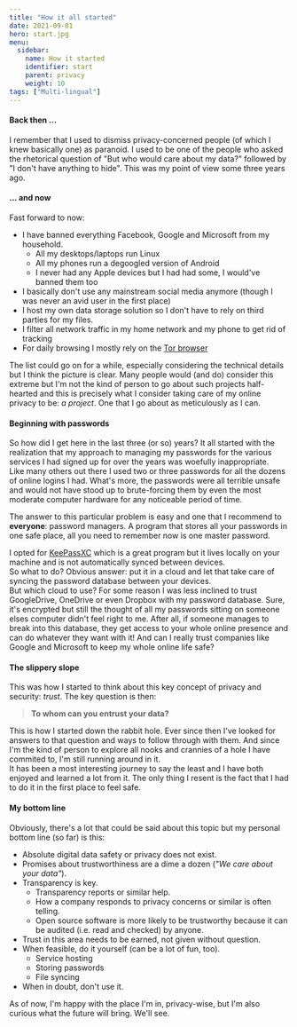 ```yaml
---
title: "How it all started"
date: 2021-09-01
hero: start.jpg
menu:
  sidebar:
    name: How it started
    identifier: start
    parent: privacy
    weight: 10
tags: ["Multi-lingual"]
---
```


#### Back then ...

I remember that I used to dismiss privacy-concerned people (of which I knew basically one)
as paranoid. I used to be one of the people who asked the rhetorical question of "But who 
would care about my data?" followed by "I don't have anything to hide". This was my point 
of view some three years ago.

#### ... and now

Fast forward to now: 
- I have banned everything Facebook, Google and Microsoft from my household.
  - All my desktops/laptops run Linux
  - All my phones run a degoogled version of Android
  - I never had any Apple devices but I had had some, I would've banned them too
- I basically don't use any mainstream social media anymore (though I was never an avid 
user in the first place)
- I host my own data storage solution so I don't have to rely on third parties for my 
files. 
- I filter all network traffic in my home network and my phone to get rid of tracking 
- For daily browsing I mostly rely on the [Tor browser](https://www.torproject.org/)

The list could go on for a while, especially considering the technical details but I think
the picture is clear. Many people would (and do) consider this extreme but I'm not the 
kind of person to go about such projects half-hearted and this is precisely what I
consider taking care of my online privacy to be: *a project*. One that I go about as 
meticulously as I can.

#### Beginning with passwords

So how did I get here in the last three (or so) years? It all started with the realization
that my approach to managing my passwords for the various services I had signed up for 
over the years was woefully inappropriate.  
Like many others out there I used two or three passwords for all the dozens of online logins I had. What's more, the passwords were all 
terrible unsafe and would not have stood up to brute-forcing them by even the most 
moderate computer hardware for any noticeable period of time.  

The answer to this particular problem is easy and one that I recommend to **everyone**: 
password managers. A program that stores all your passwords in one safe place, all you 
need to remember now is one master password.

I opted for [KeePassXC](https://keepassxc.org) which is a great program but it lives 
locally on your machine and is not automatically synced between devices.  
So what to do? 
Obvious answer: put it in a cloud and let that take care of syncing the password database 
between your devices.  
But which cloud to use? For some reason I was less inclined to trust
GoogleDrive, OneDrive or even Dropbox with my password database. Sure, it's encrypted but
still the thought of all my passwords sitting on someone elses computer didn't feel 
right to me. After all, if someone manages to break into this database, they get access 
to your whole online presence and can do whatever they want with it! And can I really 
trust companies like Google and Microsoft to keep my whole online life safe?

#### The slippery slope

This was how I started to think about this key concept of privacy and security: *trust*. The key question is then:
> **To whom can you entrust your data?**

This is how I started down the rabbit hole. Ever since then I've looked for answers to 
that question and ways to follow through with them. And since I'm the kind of person to 
explore all nooks and crannies of a hole I have commited to, I'm still running around in it.  
It has been a most interesting journey to say the least and I have both enjoyed and 
learned a lot from it. The only thing I resent is the fact that I had to do it in the 
first place to feel safe.

#### My bottom line

Obviously, there's a lot that could be said about this topic but my personal bottom line (so far) is this:
- Absolute digital data safety or privacy does not exist.
- Promises about trustworthiness are a dime a dozen (*"We care about your data"*).
- Transparency is key.
  - Transparency reports or similar help.
  - How a company responds to privacy concerns or similar is often telling.
  - Open source software is more likely to be trustworthy because it can be audited (i.e. 
  read and checked) by anyone.
- Trust in this area needs to be earned, not given without question.
- When feasible, do it yourself (can be a lot of fun, too).
  - Service hosting
  - Storing passwords
  - File syncing
- When in doubt, don't use it.

As of now, I'm happy with the place I'm in, privacy-wise, but I'm also curious what the 
future will bring. We'll see.